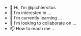 - 👋 Hi, I’m @pichlervitus
- 👀 I’m interested in ...
- 🌱 I’m currently learning ...
- 💞️ I’m looking to collaborate on ...
- 📫 How to reach me ...

<!---
pichlervitus/pichlervitus is a ✨ special ✨ repository because its `README.md` (this file) appears on your GitHub profile.
You can click the Preview link to take a look at your changes.
--->
